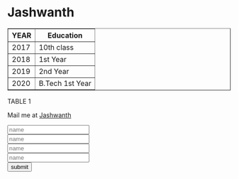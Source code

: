 <!DOCTYPE html>
<html>
	<head>
		<title>MAIL</title>
		<meta charset="utf-8">
		<meta name="description" content="jashwanth's Website">
		<base href="https://en.wikipedia.org/">
	</head>
	<body>
		<h1>Jashwanth</h1>
		<table border="1">
			<tr>
				<th>YEAR</th>
				<th>Education</th>
			</tr>
			<tr>
				<td>2017</td>
				<td>10th class</td>
			</tr>
			<tr>
				<td>2018</td>
				<td>1st Year</td>
			</tr>
			<tr>
				<td>2019</td>
				<td>2nd Year</td>
			</tr>
			<tr>
				<td>2020</td>
				<td>B.Tech 1st Year</td>
			</tr>
		</table>
		<caption>TABLE 1</caption>
		<p>Mail me at <a href="mailto:jashwanth512@gmail.com">Jashwanth</a></p>
		<form action="mailto:jashwanth512@gmail.com" method="post">
			<input type="text" name="FirstName" placeholder="name"><br>
			<input type="number" name="FirstName" placeholder="name"><br>
			<input type="datetime" name="FirstName" placeholder="name"><br>
			<input type="email" name="FirstName" placeholder="name"><br>
			<input type="submit" value="submit">
		</form>
	</body>
</html>
